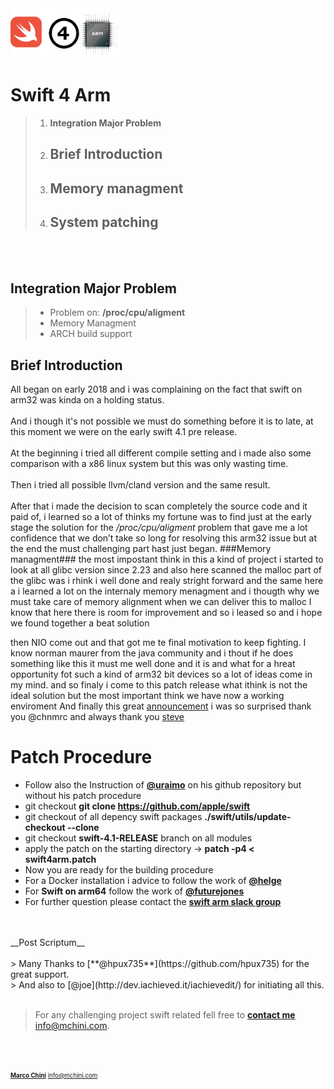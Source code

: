 <img src="images/SWIFT4ARM.png" alt="Swift4Arm" height="80" >

# Swift 4 Arm
> 1. **Integration Major Problem**
> 2. ## Brief Introduction ##
> 3. ## Memory managment ##
> 4. ## System patching ##

</br></br>


## Integration Major Problem
>	* Problem on: __/proc/cpu/aligment__ 
>	* Memory Managment
>	* ARCH build support

## Brief Introduction ##
All began on early 2018 and i was complaining on the fact that swift on arm32 was kinda on a holding status.</br></br>
And i though it's not possible we must do something before it is to late, at this moment we were on the early 
swift 4.1 pre release.</br></br>
At the beginning i tried all different compile setting and i made also some comparison with a x86 linux system
but this was only wasting time. </br></br>
Then i tried all possible llvm/cland version and the same result.</br></br>
After that i made the decision to scan completely the source code and it paid of, i learned so a lot of thinks 
my fortune was to find just at the early stage the solution for the _/proc/cpu/aligment_ problem that
gave me a lot confidence that we don’t take so long for resolving this arm32 issue
but at the end the must challenging part hast just began.
###Memory managment###
the most impostant think in this a kind of project
i started to look at all glibc version since
2.23 and also here scanned the malloc part of the glibc was i rhink i well done
and realy stright forward and the same here a i learned a lot on the internaly memory menagment and i thougth why we must take care of memory alignment when we can deliver this to malloc
I know that here there is room for improvement and so i leased so and i hope we found together a beat solution

then NIO come out and that got me te final motivation to keep fighting.
I know norman maurer from the java community and i thout if he does something like this it must me well done
and it is and what for a hreat opportunity fot such a kind of arm32 bit devices so a lot of ideas come in my mind.
and so finaly i come to this patch release
what ithink is not the ideal solution but the most important think we have now a working enviroment
And finally this great [announcement](https://swift.org/blog/swift-community-hosted-ci/) i was so surprised thank you @chnmrc and always
thank you [steve](https://www.apple.com/stevejobs/)

# Patch Procedure #

* Follow also the Instruction of  [**@uraimo**](https://github.com/uraimo/buildSwiftOnARM) on his github repository but without his patch procedure
* git checkout  __git clone https://github.com/apple/swift__
* git checkout of all depency swift packages __./swift/utils/update-checkout --clone__
* git checkout __swift-4.1-RELEASE__ branch on all modules 
* apply the patch on the starting directory -> **patch -p4 < swift4arm.patch**
* Now you are ready for the building procedure
* For a Docker installation i advice to follow the work of [**@helge**](https://github.com/helje5)
* For __Swift on arm64__  follow the work of [**@futurejones**](https://github.com/futurejones) 
* For further question please contact the [**swift arm slack group**](https://swift-arm.slack.com/)

<br/>
<br/>
__Post Scriptum__<br/>
<br/>
> Many Thanks to [**@hpux735**](https://github.com/hpux735) for the great support.<br/>
> And also to [@joe](http://dev.iachieved.it/iachievedit/) for initiating all this.


<br/>
<br/>

> For any challenging project swift related fell free to [**contact me**](http://mchini.com) <info@mchini.com>.
<br/>
<br/>

<sub><sup> <chnmrc>[**Marco Chini**](http://mchini.com)  <info@mchini.com></sup></sub>














